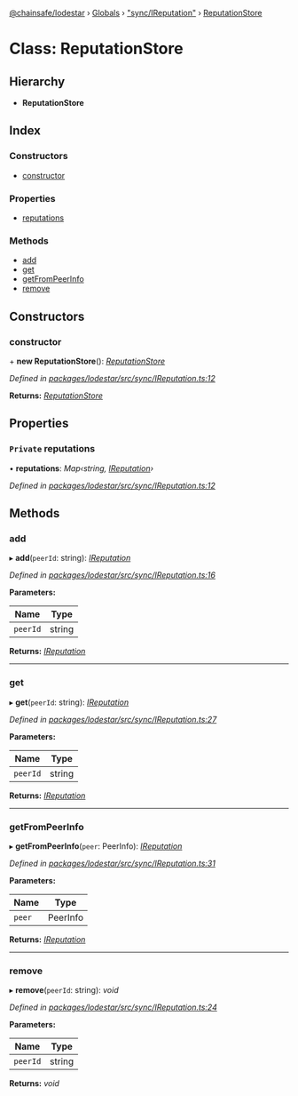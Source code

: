 [@chainsafe/lodestar](../README.md) › [Globals](../globals.md) › ["sync/IReputation"](../modules/_sync_ireputation_.md) › [ReputationStore](_sync_ireputation_.reputationstore.md)

# Class: ReputationStore

## Hierarchy

* **ReputationStore**

## Index

### Constructors

* [constructor](_sync_ireputation_.reputationstore.md#constructor)

### Properties

* [reputations](_sync_ireputation_.reputationstore.md#private-reputations)

### Methods

* [add](_sync_ireputation_.reputationstore.md#add)
* [get](_sync_ireputation_.reputationstore.md#get)
* [getFromPeerInfo](_sync_ireputation_.reputationstore.md#getfrompeerinfo)
* [remove](_sync_ireputation_.reputationstore.md#remove)

## Constructors

###  constructor

\+ **new ReputationStore**(): *[ReputationStore](_sync_ireputation_.reputationstore.md)*

*Defined in [packages/lodestar/src/sync/IReputation.ts:12](https://github.com/ChainSafe/lodestar/blob/4796680/packages/lodestar/src/sync/IReputation.ts#L12)*

**Returns:** *[ReputationStore](_sync_ireputation_.reputationstore.md)*

## Properties

### `Private` reputations

• **reputations**: *Map‹string, [IReputation](../interfaces/_sync_ireputation_.ireputation.md)›*

*Defined in [packages/lodestar/src/sync/IReputation.ts:12](https://github.com/ChainSafe/lodestar/blob/4796680/packages/lodestar/src/sync/IReputation.ts#L12)*

## Methods

###  add

▸ **add**(`peerId`: string): *[IReputation](../interfaces/_sync_ireputation_.ireputation.md)*

*Defined in [packages/lodestar/src/sync/IReputation.ts:16](https://github.com/ChainSafe/lodestar/blob/4796680/packages/lodestar/src/sync/IReputation.ts#L16)*

**Parameters:**

Name | Type |
------ | ------ |
`peerId` | string |

**Returns:** *[IReputation](../interfaces/_sync_ireputation_.ireputation.md)*

___

###  get

▸ **get**(`peerId`: string): *[IReputation](../interfaces/_sync_ireputation_.ireputation.md)*

*Defined in [packages/lodestar/src/sync/IReputation.ts:27](https://github.com/ChainSafe/lodestar/blob/4796680/packages/lodestar/src/sync/IReputation.ts#L27)*

**Parameters:**

Name | Type |
------ | ------ |
`peerId` | string |

**Returns:** *[IReputation](../interfaces/_sync_ireputation_.ireputation.md)*

___

###  getFromPeerInfo

▸ **getFromPeerInfo**(`peer`: PeerInfo): *[IReputation](../interfaces/_sync_ireputation_.ireputation.md)*

*Defined in [packages/lodestar/src/sync/IReputation.ts:31](https://github.com/ChainSafe/lodestar/blob/4796680/packages/lodestar/src/sync/IReputation.ts#L31)*

**Parameters:**

Name | Type |
------ | ------ |
`peer` | PeerInfo |

**Returns:** *[IReputation](../interfaces/_sync_ireputation_.ireputation.md)*

___

###  remove

▸ **remove**(`peerId`: string): *void*

*Defined in [packages/lodestar/src/sync/IReputation.ts:24](https://github.com/ChainSafe/lodestar/blob/4796680/packages/lodestar/src/sync/IReputation.ts#L24)*

**Parameters:**

Name | Type |
------ | ------ |
`peerId` | string |

**Returns:** *void*
